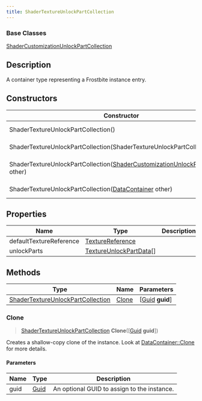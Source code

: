 ```yaml
---
title: ShaderTextureUnlockPartCollection
---
```

### Base Classes

[ShaderCustomizationUnlockPartCollection](ShaderCustomizationUnlockPartCollection)

## Description

A container type representing a Frostbite instance entry.

## Constructors

| Constructor                                                                                                                 | Description                                                                                                                                                                              |
| --------------------------------------------------------------------------------------------------------------------------- | ---------------------------------------------------------------------------------------------------------------------------------------------------------------------------------------- |
| ShaderTextureUnlockPartCollection()                                                                                         | Create a new instance of this container type.                                                                                                                                            |
| ShaderTextureUnlockPartCollection(ShaderTextureUnlockPartCollection other)                                                  | Create a reference copy of an instance of the same type.                                                                                                                                 |
| ShaderTextureUnlockPartCollection([ShaderCustomizationUnlockPartCollection](ShaderCustomizationUnlockPartCollection) other) | Upcast an instance of type [ShaderCustomizationUnlockPartCollection](ShaderCustomizationUnlockPartCollection) to [ShaderTextureUnlockPartCollection](ShaderTextureUnlockPartCollection). |
| ShaderTextureUnlockPartCollection([DataContainer](/vext/ref/shared/class/datacontainer) other)                                | Upcast an instance of type [DataContainer](/vext/ref/shared/class/datacontainer) to [ShaderTextureUnlockPartCollection](ShaderTextureUnlockPartCollection).                                |

## Properties

| Name                    | Type                                               | Description |
| ----------------------- | -------------------------------------------------- | ----------- |
| defaultTextureReference | [TextureReference](TextureReference)               |             |
| unlockParts             | [TextureUnlockPartData](TextureUnlockPartData)\[\] |             |

## Methods

| Type                                                                   | Name            | Parameters                                     |
| ---------------------------------------------------------------------- | --------------- | ---------------------------------------------- |
| [ShaderTextureUnlockPartCollection](ShaderTextureUnlockPartCollection) | [Clone](#clone) | \[[Guid](/vext/ref/shared/class/guid) **guid**\] |

### Clone

> [ShaderTextureUnlockPartCollection](ShaderTextureUnlockPartCollection) **Clone**(\[[Guid](/vext/ref/shared/class/guid) **guid**\])

Creates a shallow-copy clone of the instance. Look at [DataContainer::Clone](/vext/ref/shared/class/datacontainer#clone) for more details.

#### Parameters

| Name | Type         | Description                                 |
| ---- | ------------ | ------------------------------------------- |
| guid | [Guid](Guid) | An optional GUID to assign to the instance. |
